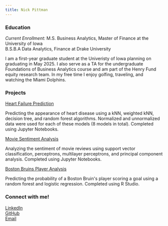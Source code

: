 ```yaml
---
title: Nick Pittman
---
```


### Education
_Current Enrollment:_ M.S. Business Analytics, Master of Finance at the University of Iowa  
B.S.B.A Data Analytics, Finance at Drake University

I am a first-year graduate student at the Univeristy of Iowa planning on graduating in May 2025. I also serve as a TA for the undergraduate Foundations of Business Analytics course and am part of the Henry Fund equity research team. In my free time I enjoy golfing, traveling, and watching the Miami Dolphins. 

### Projects
[Heart Failure Prediction](https://github.com/nickpittman/Heart_Failure_Prediction)

Predicting the appearance of heart disease using a kNN, weighted kNN, decision tree, and random forest algorithms. Normalized and unnormalized data were used for each of these models (8 models in total). Completed using Jupyter Notebooks.  



[Movie Sentiment Analysis](https://github.com/nickpittman/Movie_Sentiment_Analysis)  

Analyzing the sentiment of movie reviews using support vector classification, perceptrons, multilayer perceptrons, and principal component analysis. Completed using Jupyter Notebooks.  



[Boston Bruins Player Analysis](https://github.com/ethanmarshallanalytics/STAT-172-Final-Project)

Predicting the probability of a Boston Bruin's player scoring a goal using a random forest and logistic regression. Completed using R Studio.  


### Connect with me!

[LinkedIn](https://www.linkedin.com/in/nick-pittman/)  
[GitHub](https://github.com/nickpittman)  
[Email](nicholasjohn.pittman@gmail.com)

